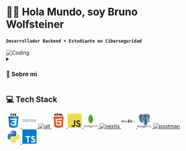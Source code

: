# 👋🏻 Hola Mundo, soy Bruno Wolfsteiner
**`Desarrollador Backend + Estudiante en Ciberseguridad`**

<img align="center" alt="Coding" width="1200" src="https://media.giphy.com/media/bi6RQ5x3tqoSI/giphy.gif">

<details>
 <summary><h3>📄 Sobre mi </h3></summary>
 
Como Desarrollador Backend y estudiante de Ciberseguridad, poseo un amplio conjunto de habilidades técnicas que me permiten enfrentar desafíos en el ámbito de la programación y la seguridad informática. Mi experiencia se extiende a lenguajes de programación como JavaScript y TypeScript, los cuales utilizo para construir aplicaciones robustas y eficientes. Además, estoy altamente capacitado en el uso de tecnologías como Node.js, Express.js y Sequelize.js, que me permiten desarrollar servidores y APIs escalables y seguros.

Mi conocimiento en bases de datos es diverso, ya que estoy familiarizado tanto con bases de datos SQL como con las NoSQL. Tengo experiencia en el diseño y manejo de bases de datos relacionales, así como en la implementación y optimización de consultas. Además, he trabajado con bases de datos NoSQL, lo que me permite manejar grandes volúmenes de datos de manera eficiente y flexible.

Mi habilidad para interactuar con APIs de terceros es otro punto fuerte en mi perfil. Tengo experiencia en el consumo de APIs existentes, así como en la creación de mis propias APIs para que otros desarrolladores puedan utilizar mis servicios. Además, poseo un sólido conocimiento en Git y GitHub, lo que me permite trabajar de manera colaborativa, mantener un historial de versiones sólido y facilitar el despliegue y la integración continua en proyectos.

Más allá de mis habilidades técnicas, también valoro las habilidades blandas y el trabajo en equipo. Me considero una persona proactiva, con gran capacidad de adaptación y un enfoque centrado en la resolución de problemas. Estoy acostumbrado a trabajar en entornos colaborativos, donde la comunicación efectiva y la empatía son fundamentales para lograr resultados óptimos.

Además, tengo un creciente interés en el campo de la Inteligencia Artificial, y estoy deseoso de explorar sus aplicaciones en el desarrollo de software y la seguridad cibernética. Mi objetivo es seguir aprendiendo y creciendo en este campo, manteniéndome actualizado con las últimas tendencias y tecnologías.

 </details>


## 💻 Tech Stack
<p align="left"> <a href="https://www.w3schools.com/css/" target="_blank" rel="noreferrer"> <img src="https://raw.githubusercontent.com/devicons/devicon/master/icons/css3/css3-original-wordmark.svg" alt="css3" width="40" height="40"/> </a> <a href="https://expressjs.com" target="_blank" rel="noreferrer"> <img src="https://raw.githubusercontent.com/devicons/devicon/master/icons/express/express-original-wordmark.svg" alt="express" width="40" height="40"/> </a> <a href="https://git-scm.com/" target="_blank" rel="noreferrer"> <img src="https://www.vectorlogo.zone/logos/git-scm/git-scm-icon.svg" alt="git" width="40" height="40"/> </a> <a href="https://www.w3.org/html/" target="_blank" rel="noreferrer"> <img src="https://raw.githubusercontent.com/devicons/devicon/master/icons/html5/html5-original-wordmark.svg" alt="html5" width="40" height="40"/> </a> <a href="https://developer.mozilla.org/en-US/docs/Web/JavaScript" target="_blank" rel="noreferrer"> <img src="https://raw.githubusercontent.com/devicons/devicon/master/icons/javascript/javascript-original.svg" alt="javascript" width="40" height="40"/> </a> <a href="https://www.mongodb.com/" target="_blank" rel="noreferrer"> <img src="https://raw.githubusercontent.com/devicons/devicon/master/icons/mongodb/mongodb-original-wordmark.svg" alt="mongodb" width="40" height="40"/> </a> <a href="https://nextjs.org/" target="_blank" rel="noreferrer"> <img src="https://cdn.worldvectorlogo.com/logos/nextjs-2.svg" alt="nextjs" width="40" height="40"/> </a> <a href="https://nodejs.org" target="_blank" rel="noreferrer"> <img src="https://raw.githubusercontent.com/devicons/devicon/master/icons/nodejs/nodejs-original-wordmark.svg" alt="nodejs" width="40" height="40"/> </a> <a href="https://www.postgresql.org" target="_blank" rel="noreferrer"> <img src="https://raw.githubusercontent.com/devicons/devicon/master/icons/postgresql/postgresql-original-wordmark.svg" alt="postgresql" width="40" height="40"/> </a> <a href="https://postman.com" target="_blank" rel="noreferrer"> <img src="https://www.vectorlogo.zone/logos/getpostman/getpostman-icon.svg" alt="postman" width="40" height="40"/> </a> <a href="https://www.python.org" target="_blank" rel="noreferrer"> <img src="https://raw.githubusercontent.com/devicons/devicon/master/icons/python/python-original.svg" alt="python" width="40" height="40"/> </a> <a href="https://www.typescriptlang.org/" target="_blank" rel="noreferrer"> <img src="https://raw.githubusercontent.com/devicons/devicon/master/icons/typescript/typescript-original.svg" alt="typescript" width="40" height="40"/> </a> </p>


